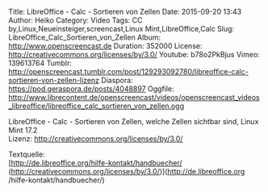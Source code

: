 Title: LibreOffice - Calc - Sortieren von Zellen
Date: 2015-09-20 13:43
Author: Heiko
Category: Video
Tags: CC by,Linux,Neueinsteiger,screencast,Linux Mint,LibreOffice,Calc
Slug: LibreOffice_Calc_Sortieren_von_Zellen
Album: http://www.openscreencast.de
Duration: 352000
License: http://creativecommons.org/licenses/by/3.0/
Youtube: b78o2PkBjus
Vimeo: 139613764
Tumblr: http://openscreencast.tumblr.com/post/129293092780/libreoffice-calc-sortieren-von-zellen-lizenz
Diaspora: https://pod.geraspora.de/posts/4048897
Oggfile: http://www.librecontent.de/openscreencast/videos/openscreencast_videos_libreoffice/libreoffice_calc_sortieren_von_zellen.ogg

LibreOffice - Calc - Sortieren von Zellen, welche Zellen sichtbar sind, Linux
Mint 17.2  
Lizenz: <http://creativecommons.org/licenses/by/3.0/>  
  
Textquelle:  
[http://de.libreoffice.org/hilfe-kontakt/handbuecher/
(http://creativecommons.org/licenses/by/3.0/)](http://de.libreoffice.org
/hilfe-kontakt/handbuecher/)

